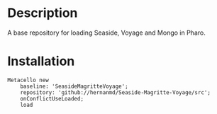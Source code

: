 # Description

A base repository for loading Seaside, Voyage and Mongo in Pharo.

# Installation

```smalltalk
Metacello new
	baseline: 'SeasideMagritteVoyage';
	repository: 'github://hernanmd/Seaside-Magritte-Voyage/src';
	onConflictUseLoaded;
	load
```
